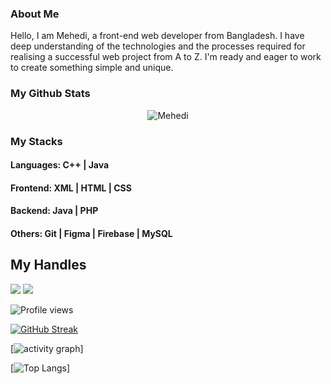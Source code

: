 ### About Me
Hello, I am Mehedi, a front-end web developer from Bangladesh. I have deep understanding of the technologies and the processes required for realising a successful web project from A to Z. I'm ready and eager to work to create something simple and unique.


### My Github Stats
<p align="center"> <img src="https://github-readme-stats.vercel.app/api?username=mehediprime&show_icons=true&count_private=true&theme=dark" alt="Mehedi" />

### My Stacks
#### Languages: C++ | Java 

#### Frontend: XML | HTML |  CSS

#### Backend: Java | PHP 

#### Others: Git | Figma | Firebase | MySQL

## My Handles
 [<img src="https://img.shields.io/badge/MehediPrime-151515?style=for-the-badge&logo=linkedin&logoColor=white">](https://www.linkedin.com/in/mehediprime/)
 [<img src="https://img.shields.io/badge/MehediPrime-151515?style=for-the-badge&logo=facebook&logoColor=white">](https://www.facebook.com/mehedi.primes/) 


![Profile views](https://gpvc.arturio.dev/mehediprime)
 
<!--  CONTRIBUTION AND STREAK BLOCK -->
 [![GitHub Streak](https://github-readme-streak-stats.herokuapp.com/?user=mehediprime&currStreakNum=2FD3EB&fire=pink&sideLabels=F00&theme=nightowl)](https://git.io/streak-stats)
 
 <!-- ACTIVITY GRAPH TRACKER -->
[![activity graph](https://activity-graph.herokuapp.com/graph?username=mehediprime&theme=react-dark)]
 
 <!--  TOP LANGUAGES STATISTICS -->
 [![Top Langs](https://github-readme-stats.vercel.app/api/top-langs/?username=mehediprime&theme=dark&layout=compact&align=right&width=40%)]
